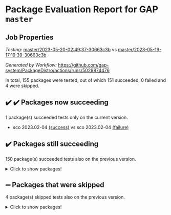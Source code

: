 # Package Evaluation Report for GAP `master`

## Job Properties

*Testing:* [master/2023-05-20-02:49:37-30663c3b](https://github.com/gap-system/PackageDistro/blob/data/reports/master/2023-05-20-02:49:37-30663c3b) vs [master/2023-05-19-17:19:39-30663c3b](https://github.com/gap-system/PackageDistro/blob/data/reports/master/2023-05-19-17:19:39-30663c3b)

*Generated by Workflow:* https://github.com/gap-system/PackageDistro/actions/runs/5029874476

In total, 155 packages were tested, out of which 151 succeeded, 0 failed and 4 were skipped.

## :heavy_check_mark: :heavy_check_mark: Packages now succeeding

1 package(s) succeeded tests only on the current version.
- sco 2023.02-04 [(success)](https://github.com/gap-system/PackageDistro/actions/runs/5029874476/jobs/9022015368) vs sco 2023.02-04 [(failure)](https://github.com/gap-system/PackageDistro/actions/runs/5026438167/jobs/9014950841)

## :heavy_check_mark: Packages still succeeding

150 package(s) succeeded tests also on the previous version.
<details><summary>Click to show packages!</summary>

- 4ti2interface 2023.02-04 [(success)](https://github.com/gap-system/PackageDistro/actions/runs/5029874476/jobs/9022008529)
- ace 5.6.2 [(success)](https://github.com/gap-system/PackageDistro/actions/runs/5029874476/jobs/9022008615)
- aclib 1.3.2 [(success)](https://github.com/gap-system/PackageDistro/actions/runs/5029874476/jobs/9022008685)
- agt 0.3.1 [(success)](https://github.com/gap-system/PackageDistro/actions/runs/5029874476/jobs/9022008744)
- alnuth 3.2.1 [(success)](https://github.com/gap-system/PackageDistro/actions/runs/5029874476/jobs/9022008814)
- anupq 3.3.0 [(success)](https://github.com/gap-system/PackageDistro/actions/runs/5029874476/jobs/9022008869)
- atlasrep 2.1.6 [(success)](https://github.com/gap-system/PackageDistro/actions/runs/5029874476/jobs/9022008914)
- autodoc 2022.10.20 [(success)](https://github.com/gap-system/PackageDistro/actions/runs/5029874476/jobs/9022008967)
- automata 1.15 [(success)](https://github.com/gap-system/PackageDistro/actions/runs/5029874476/jobs/9022009027)
- automgrp 1.3.2 [(success)](https://github.com/gap-system/PackageDistro/actions/runs/5029874476/jobs/9022009082)
- autpgrp 1.11 [(success)](https://github.com/gap-system/PackageDistro/actions/runs/5029874476/jobs/9022009142)
- cap 2023.05-11 [(success)](https://github.com/gap-system/PackageDistro/actions/runs/5029874476/jobs/9022009201)
- caratinterface 2.3.5 [(success)](https://github.com/gap-system/PackageDistro/actions/runs/5029874476/jobs/9022009263)
- cddinterface 2022.11.01 [(success)](https://github.com/gap-system/PackageDistro/actions/runs/5029874476/jobs/9022009315)
- circle 1.6.6 [(success)](https://github.com/gap-system/PackageDistro/actions/runs/5029874476/jobs/9022009387)
- classicpres 1.22 [(success)](https://github.com/gap-system/PackageDistro/actions/runs/5029874476/jobs/9022009436)
- cohomolo 1.6.11 [(success)](https://github.com/gap-system/PackageDistro/actions/runs/5029874476/jobs/9022009484)
- congruence 1.2.5 [(success)](https://github.com/gap-system/PackageDistro/actions/runs/5029874476/jobs/9022009533)
- corelg 1.56 [(success)](https://github.com/gap-system/PackageDistro/actions/runs/5029874476/jobs/9022009569)
- crime 1.6 [(success)](https://github.com/gap-system/PackageDistro/actions/runs/5029874476/jobs/9022009616)
- crisp 1.4.6 [(success)](https://github.com/gap-system/PackageDistro/actions/runs/5029874476/jobs/9022009662)
- crypting 0.10.4 [(success)](https://github.com/gap-system/PackageDistro/actions/runs/5029874476/jobs/9022009717)
- cryst 4.1.26 [(success)](https://github.com/gap-system/PackageDistro/actions/runs/5029874476/jobs/9022009769)
- crystcat 1.1.10 [(success)](https://github.com/gap-system/PackageDistro/actions/runs/5029874476/jobs/9022009819)
- ctbllib 1.3.6 [(success)](https://github.com/gap-system/PackageDistro/actions/runs/5029874476/jobs/9022009866)
- cubefree 1.19 [(success)](https://github.com/gap-system/PackageDistro/actions/runs/5029874476/jobs/9022009917)
- curlinterface 2.3.2 [(success)](https://github.com/gap-system/PackageDistro/actions/runs/5029874476/jobs/9022009959)
- cvec 2.8.1 [(success)](https://github.com/gap-system/PackageDistro/actions/runs/5029874476/jobs/9022010015)
- datastructures 0.3.0 [(success)](https://github.com/gap-system/PackageDistro/actions/runs/5029874476/jobs/9022010065)
- deepthought 1.0.6 [(success)](https://github.com/gap-system/PackageDistro/actions/runs/5029874476/jobs/9022010132)
- design 1.8 [(success)](https://github.com/gap-system/PackageDistro/actions/runs/5029874476/jobs/9022010191)
- difsets 2.3.1 [(success)](https://github.com/gap-system/PackageDistro/actions/runs/5029874476/jobs/9022010247)
- digraphs 1.6.2 [(success)](https://github.com/gap-system/PackageDistro/actions/runs/5029874476/jobs/9022010306)
- edim 1.3.7 [(success)](https://github.com/gap-system/PackageDistro/actions/runs/5029874476/jobs/9022010366)
- example 4.3.4 [(success)](https://github.com/gap-system/PackageDistro/actions/runs/5029874476/jobs/9022010424)
- examplesforhomalg 2023.02-04 [(success)](https://github.com/gap-system/PackageDistro/actions/runs/5029874476/jobs/9022010498)
- factint 1.6.3 [(success)](https://github.com/gap-system/PackageDistro/actions/runs/5029874476/jobs/9022010571)
- ferret 1.0.9 [(success)](https://github.com/gap-system/PackageDistro/actions/runs/5029874476/jobs/9022010638)
- fga 1.5.0 [(success)](https://github.com/gap-system/PackageDistro/actions/runs/5029874476/jobs/9022010704)
- fining 1.5.5 [(success)](https://github.com/gap-system/PackageDistro/actions/runs/5029874476/jobs/9022010784)
- float 1.0.3 [(success)](https://github.com/gap-system/PackageDistro/actions/runs/5029874476/jobs/9022010850)
- format 1.4.3 [(success)](https://github.com/gap-system/PackageDistro/actions/runs/5029874476/jobs/9022010908)
- forms 1.2.9 [(success)](https://github.com/gap-system/PackageDistro/actions/runs/5029874476/jobs/9022010978)
- fplsa 1.2.6 [(success)](https://github.com/gap-system/PackageDistro/actions/runs/5029874476/jobs/9022011045)
- fr 2.4.12 [(success)](https://github.com/gap-system/PackageDistro/actions/runs/5029874476/jobs/9022011104)
- francy 2.0.3 [(success)](https://github.com/gap-system/PackageDistro/actions/runs/5029874476/jobs/9022011159)
- fwtree 1.3 [(success)](https://github.com/gap-system/PackageDistro/actions/runs/5029874476/jobs/9022011232)
- gapdoc 1.6.6 [(success)](https://github.com/gap-system/PackageDistro/actions/runs/5029874476/jobs/9022011294)
- gauss 2023.02-04 [(success)](https://github.com/gap-system/PackageDistro/actions/runs/5029874476/jobs/9022011355)
- gaussforhomalg 2023.02-04 [(success)](https://github.com/gap-system/PackageDistro/actions/runs/5029874476/jobs/9022011411)
- gbnp 1.0.5 [(success)](https://github.com/gap-system/PackageDistro/actions/runs/5029874476/jobs/9022011468)
- generalizedmorphismsforcap 2023.03-01 [(success)](https://github.com/gap-system/PackageDistro/actions/runs/5029874476/jobs/9022011524)
- genss 1.6.8 [(success)](https://github.com/gap-system/PackageDistro/actions/runs/5029874476/jobs/9022011587)
- gradedmodules 2023.02-04 [(success)](https://github.com/gap-system/PackageDistro/actions/runs/5029874476/jobs/9022011624)
- gradedringforhomalg 2023.02-04 [(success)](https://github.com/gap-system/PackageDistro/actions/runs/5029874476/jobs/9022011670)
- grape 4.9.0 [(success)](https://github.com/gap-system/PackageDistro/actions/runs/5029874476/jobs/9022011725)
- groupoids 1.73 [(success)](https://github.com/gap-system/PackageDistro/actions/runs/5029874476/jobs/9022011785)
- grpconst 2.6.4 [(success)](https://github.com/gap-system/PackageDistro/actions/runs/5029874476/jobs/9022011850)
- guarana 0.96.3 [(success)](https://github.com/gap-system/PackageDistro/actions/runs/5029874476/jobs/9022011912)
- guava 3.18 [(success)](https://github.com/gap-system/PackageDistro/actions/runs/5029874476/jobs/9022011979)
- hap 1.55 [(success)](https://github.com/gap-system/PackageDistro/actions/runs/5029874476/jobs/9022012042)
- hapcryst 0.1.15 [(success)](https://github.com/gap-system/PackageDistro/actions/runs/5029874476/jobs/9022012101)
- hecke 1.5.3 [(success)](https://github.com/gap-system/PackageDistro/actions/runs/5029874476/jobs/9022012171)
- help 3.5 [(success)](https://github.com/gap-system/PackageDistro/actions/runs/5029874476/jobs/9022012231)
- homalg 2023.02-05 [(success)](https://github.com/gap-system/PackageDistro/actions/runs/5029874476/jobs/9022012284)
- homalgtocas 2023.02-04 [(success)](https://github.com/gap-system/PackageDistro/actions/runs/5029874476/jobs/9022012336)
- idrel 2.45 [(success)](https://github.com/gap-system/PackageDistro/actions/runs/5029874476/jobs/9022012397)
- images 1.3.1 [(success)](https://github.com/gap-system/PackageDistro/actions/runs/5029874476/jobs/9022012451)
- intpic 0.3.0 [(success)](https://github.com/gap-system/PackageDistro/actions/runs/5029874476/jobs/9022012512)
- io 4.8.1 [(success)](https://github.com/gap-system/PackageDistro/actions/runs/5029874476/jobs/9022012575)
- io_forhomalg 2023.02-04 [(success)](https://github.com/gap-system/PackageDistro/actions/runs/5029874476/jobs/9022012631)
- irredsol 1.4.4 [(success)](https://github.com/gap-system/PackageDistro/actions/runs/5029874476/jobs/9022012678)
- json 2.1.1 [(success)](https://github.com/gap-system/PackageDistro/actions/runs/5029874476/jobs/9022012732)
- jupyterkernel 1.5.0 [(success)](https://github.com/gap-system/PackageDistro/actions/runs/5029874476/jobs/9022012793)
- jupyterviz 1.5.6 [(success)](https://github.com/gap-system/PackageDistro/actions/runs/5029874476/jobs/9022012845)
- kan 1.35 [(success)](https://github.com/gap-system/PackageDistro/actions/runs/5029874476/jobs/9022012910)
- kbmag 1.5.11 [(success)](https://github.com/gap-system/PackageDistro/actions/runs/5029874476/jobs/9022012979)
- laguna 3.9.6 [(success)](https://github.com/gap-system/PackageDistro/actions/runs/5029874476/jobs/9022013044)
- liealgdb 2.2.1 [(success)](https://github.com/gap-system/PackageDistro/actions/runs/5029874476/jobs/9022013118)
- liepring 2.8 [(success)](https://github.com/gap-system/PackageDistro/actions/runs/5029874476/jobs/9022013196)
- liering 2.4.2 [(success)](https://github.com/gap-system/PackageDistro/actions/runs/5029874476/jobs/9022013253)
- linearalgebraforcap 2023.05-05 [(success)](https://github.com/gap-system/PackageDistro/actions/runs/5029874476/jobs/9022013309)
- localizeringforhomalg 2023.02-04 [(success)](https://github.com/gap-system/PackageDistro/actions/runs/5029874476/jobs/9022013370)
- loops 3.4.3 [(success)](https://github.com/gap-system/PackageDistro/actions/runs/5029874476/jobs/9022013441)
- lpres 1.0.3 [(success)](https://github.com/gap-system/PackageDistro/actions/runs/5029874476/jobs/9022013511)
- majoranaalgebras 1.5.1 [(success)](https://github.com/gap-system/PackageDistro/actions/runs/5029874476/jobs/9022013571)
- mapclass 1.4.6 [(success)](https://github.com/gap-system/PackageDistro/actions/runs/5029874476/jobs/9022013643)
- matgrp 0.70 [(success)](https://github.com/gap-system/PackageDistro/actions/runs/5029874476/jobs/9022013705)
- matricesforhomalg 2023.02-04 [(success)](https://github.com/gap-system/PackageDistro/actions/runs/5029874476/jobs/9022013757)
- modisom 2.5.4 [(success)](https://github.com/gap-system/PackageDistro/actions/runs/5029874476/jobs/9022013805)
- modulepresentationsforcap 2023.05-01 [(success)](https://github.com/gap-system/PackageDistro/actions/runs/5029874476/jobs/9022013860)
- modules 2023.02-04 [(success)](https://github.com/gap-system/PackageDistro/actions/runs/5029874476/jobs/9022013919)
- monoidalcategories 2023.05-03 [(success)](https://github.com/gap-system/PackageDistro/actions/runs/5029874476/jobs/9022013976)
- nconvex 2022.09-01 [(success)](https://github.com/gap-system/PackageDistro/actions/runs/5029874476/jobs/9022014032)
- nilmat 1.4.2 [(success)](https://github.com/gap-system/PackageDistro/actions/runs/5029874476/jobs/9022014086)
- nock 1.5 [(success)](https://github.com/gap-system/PackageDistro/actions/runs/5029874476/jobs/9022014141)
- normalizinterface 1.3.5 [(success)](https://github.com/gap-system/PackageDistro/actions/runs/5029874476/jobs/9022014197)
- nq 2.5.10 [(success)](https://github.com/gap-system/PackageDistro/actions/runs/5029874476/jobs/9022014249)
- numericalsgps 1.3.1 [(success)](https://github.com/gap-system/PackageDistro/actions/runs/5029874476/jobs/9022014301)
- openmath 11.5.3 [(success)](https://github.com/gap-system/PackageDistro/actions/runs/5029874476/jobs/9022014367)
- orb 4.9.0 [(success)](https://github.com/gap-system/PackageDistro/actions/runs/5029874476/jobs/9022014430)
- packagemanager 1.4.1 [(success)](https://github.com/gap-system/PackageDistro/actions/runs/5029874476/jobs/9022014488)
- patternclass 2.4.3 [(success)](https://github.com/gap-system/PackageDistro/actions/runs/5029874476/jobs/9022014540)
- permut 2.0.4 [(success)](https://github.com/gap-system/PackageDistro/actions/runs/5029874476/jobs/9022014599)
- polenta 1.3.10 [(success)](https://github.com/gap-system/PackageDistro/actions/runs/5029874476/jobs/9022014659)
- polymaking 0.8.6 [(success)](https://github.com/gap-system/PackageDistro/actions/runs/5029874476/jobs/9022014727)
- primgrp 3.4.4 [(success)](https://github.com/gap-system/PackageDistro/actions/runs/5029874476/jobs/9022014780)
- profiling 2.5.2 [(success)](https://github.com/gap-system/PackageDistro/actions/runs/5029874476/jobs/9022014832)
- qpa 1.34 [(success)](https://github.com/gap-system/PackageDistro/actions/runs/5029874476/jobs/9022014878)
- quagroup 1.8.3 [(success)](https://github.com/gap-system/PackageDistro/actions/runs/5029874476/jobs/9022014932)
- radiroot 2.9 [(success)](https://github.com/gap-system/PackageDistro/actions/runs/5029874476/jobs/9022014995)
- rcwa 4.7.1 [(success)](https://github.com/gap-system/PackageDistro/actions/runs/5029874476/jobs/9022015046)
- rds 1.8 [(success)](https://github.com/gap-system/PackageDistro/actions/runs/5029874476/jobs/9022015091)
- recog 1.4.2 [(success)](https://github.com/gap-system/PackageDistro/actions/runs/5029874476/jobs/9022015136)
- repndecomp 1.3.0 [(success)](https://github.com/gap-system/PackageDistro/actions/runs/5029874476/jobs/9022015181)
- repsn 3.1.1 [(success)](https://github.com/gap-system/PackageDistro/actions/runs/5029874476/jobs/9022015236)
- resclasses 4.7.3 [(success)](https://github.com/gap-system/PackageDistro/actions/runs/5029874476/jobs/9022015270)
- ringsforhomalg 2023.02-05 [(success)](https://github.com/gap-system/PackageDistro/actions/runs/5029874476/jobs/9022015305)
- scscp 2.4.1 [(success)](https://github.com/gap-system/PackageDistro/actions/runs/5029874476/jobs/9022015420)
- semigroups 5.2.1 [(success)](https://github.com/gap-system/PackageDistro/actions/runs/5029874476/jobs/9022015486)
- sglppow 2.3 [(success)](https://github.com/gap-system/PackageDistro/actions/runs/5029874476/jobs/9022015539)
- sgpviz 0.999.5 [(success)](https://github.com/gap-system/PackageDistro/actions/runs/5029874476/jobs/9022015593)
- simpcomp 2.1.14 [(success)](https://github.com/gap-system/PackageDistro/actions/runs/5029874476/jobs/9022015641)
- singular 2023.02.09 [(success)](https://github.com/gap-system/PackageDistro/actions/runs/5029874476/jobs/9022015702)
- sl2reps 1.1 [(success)](https://github.com/gap-system/PackageDistro/actions/runs/5029874476/jobs/9022015757)
- sla 1.5.3 [(success)](https://github.com/gap-system/PackageDistro/actions/runs/5029874476/jobs/9022015825)
- smallgrp 1.5.3 [(success)](https://github.com/gap-system/PackageDistro/actions/runs/5029874476/jobs/9022015880)
- smallsemi 0.6.13 [(success)](https://github.com/gap-system/PackageDistro/actions/runs/5029874476/jobs/9022015928)
- sonata 2.9.6 [(success)](https://github.com/gap-system/PackageDistro/actions/runs/5029874476/jobs/9022015980)
- sophus 1.27 [(success)](https://github.com/gap-system/PackageDistro/actions/runs/5029874476/jobs/9022016031)
- spinsym 1.5.2 [(success)](https://github.com/gap-system/PackageDistro/actions/runs/5029874476/jobs/9022016084)
- standardff 0.9.4 [(success)](https://github.com/gap-system/PackageDistro/actions/runs/5029874476/jobs/9022016144)
- symbcompcc 1.3.2 [(success)](https://github.com/gap-system/PackageDistro/actions/runs/5029874476/jobs/9022016197)
- thelma 1.3 [(success)](https://github.com/gap-system/PackageDistro/actions/runs/5029874476/jobs/9022016261)
- tomlib 1.2.9 [(success)](https://github.com/gap-system/PackageDistro/actions/runs/5029874476/jobs/9022016323)
- toolsforhomalg 2023.05-01 [(success)](https://github.com/gap-system/PackageDistro/actions/runs/5029874476/jobs/9022016384)
- toric 1.9.5 [(success)](https://github.com/gap-system/PackageDistro/actions/runs/5029874476/jobs/9022016477)
- toricvarieties 2022.07.13 [(success)](https://github.com/gap-system/PackageDistro/actions/runs/5029874476/jobs/9022016544)
- transgrp 3.6.4 [(success)](https://github.com/gap-system/PackageDistro/actions/runs/5029874476/jobs/9022016624)
- ugaly 4.0.3 [(success)](https://github.com/gap-system/PackageDistro/actions/runs/5029874476/jobs/9022016690)
- unipot 1.5 [(success)](https://github.com/gap-system/PackageDistro/actions/runs/5029874476/jobs/9022016760)
- unitlib 4.2.0 [(success)](https://github.com/gap-system/PackageDistro/actions/runs/5029874476/jobs/9022016829)
- utils 0.82 [(success)](https://github.com/gap-system/PackageDistro/actions/runs/5029874476/jobs/9022016899)
- uuid 0.7 [(success)](https://github.com/gap-system/PackageDistro/actions/runs/5029874476/jobs/9022016965)
- walrus 0.9991 [(success)](https://github.com/gap-system/PackageDistro/actions/runs/5029874476/jobs/9022017035)
- wedderga 4.10.4 [(success)](https://github.com/gap-system/PackageDistro/actions/runs/5029874476/jobs/9022017113)
- xmod 2.91 [(success)](https://github.com/gap-system/PackageDistro/actions/runs/5029874476/jobs/9022017181)
- xmodalg 1.23 [(success)](https://github.com/gap-system/PackageDistro/actions/runs/5029874476/jobs/9022017259)
- yangbaxter 0.10.3 [(success)](https://github.com/gap-system/PackageDistro/actions/runs/5029874476/jobs/9022017332)
- zeromqinterface 0.14 [(success)](https://github.com/gap-system/PackageDistro/actions/runs/5029874476/jobs/9022017405)
</details>

## :heavy_minus_sign: Packages that were skipped

4 package(s) skipped tests also on the previous version.
<details><summary>Click to show packages!</summary>

- browse 1.8.21 [(skipped)](https://github.com/gap-system/PackageDistro/actions/runs/5029874476/jobs/9021886890)
- itc 1.5.1 [(skipped)](https://github.com/gap-system/PackageDistro/actions/runs/5029874476/jobs/9021886890)
- polycyclic 2.16 [(skipped)](https://github.com/gap-system/PackageDistro/actions/runs/5029874476/jobs/9021886890)
- xgap 4.31 [(skipped)](https://github.com/gap-system/PackageDistro/actions/runs/5029874476/jobs/9021886890)
</details>

